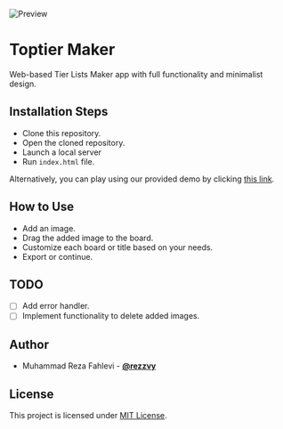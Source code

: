 ![Preview](https://repository-images.githubusercontent.com/737382485/87ef9acb-4195-423c-a1a8-13fa98f31fd6)

# Toptier Maker

Web-based Tier Lists Maker app with full functionality and minimalist design.

## Installation Steps

- Clone this repository.
- Open the cloned repository.
- Launch a local server
- Run `index.html` file.

Alternatively, you can play using our provided demo by clicking [this link](https://rezzvy.github.io/toptier-maker/).

## How to Use

- Add an image.
- Drag the added image to the board.
- Customize each board or title based on your needs.
- Export or continue.

## TODO

- [ ] Add error handler.
- [ ] Implement functionality to delete added images.

## Author

- Muhammad Reza Fahlevi - **[@rezzvy](https://github.com/rezzvy)**

## License

This project is licensed under [MIT License](https://github.com/rezzvy/toptier-maker/blob/master/LICENSE).
